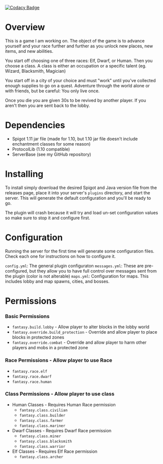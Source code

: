 [![Codacy Badge](https://api.codacy.com/project/badge/Grade/16d7a4d0715f4a04a4f7e8663374217f)](https://www.codacy.com?utm_source=github.com&amp;utm_medium=referral&amp;utm_content=waltster/Fantasy&amp;utm_campaign=Badge_Grade)

# Overview

This is a game I am working on. The object of the game is to advance yourself and your race further and further as you unlock new places, new items, and new abilities.

You start off choosing one of three races: Elf, Dwarf, or Human. Then you choose a class. A class is either an occupation or a specific talent (eg. Wizard, Blacksmith, Magician)

You start off in a city of your choice and must "work" until you've collected enough supplies to go on a quest. Adventure through the world alone or with friends, but be careful: You only live once.

Once you die you are given 30s to be revived by another player. If you aren't then you are sent back to the
lobby.

# Dependencies
* Spigot 1.11 jar file (made for 1.10, but 1.10 jar file doesn't include enchantment classes for some reason)
* ProtocolLib (1.10 compatible)
* ServerBase (see my GitHub repository)

# Installing

To install simply download the desired Spigot and Java version file from the releases page, place it into your server's ```plugins``` directory, and start the server. This will generate the default configuration and you'll be ready to go.

The plugin will crash because it will try and load un-set configuration values so make sure to stop it and configure first.

# Configuration

Running the server for the first time will generate some configuration files. Check each one for instructions on how to configure it.

```config.yml```: The general plugin configuraton
```messages.yml```: These are pre-configured, but they allow you to have full control over messages sent from the plugin (color is not alterable)
```maps.yml```: Configuration for maps. This includes lobby and map spawns, cities, and bosses.

# Permissions

### Basic Permissions
* ```fantasy.build.lobby``` - Allow player to alter blocks in the lobby world
* ```fantasy.override.build_protection``` - Override and allow player to place blocks in protected zones
* ```fantasy.override.combat``` - Override and allow player to harm other players and mobs in a protected zone

### Race Permissions - Allow player to use Race
* ```fantasy.race.elf```
* ```fantasy.race.dwarf```
* ```fantasy.race.human```

### Class Permissions - Allow player to use class
* Human Classes - Requires Human Race permission
  * ```fantasy.class.civilian```
  * ```fantasy.class.builder```
  * ```fantasy.class.farmer```
  * ```fantasy.class.mariner```
* Dwarf Classes - Requires Dwarf Race permission
  * ```fantasy.class.miner```
  * ```fantasy.class.blacksmith```
  * ```fantasy.class.warrior```
* Elf Classes - Requires Elf Race permission
  * ```fantasy.class.archer```
